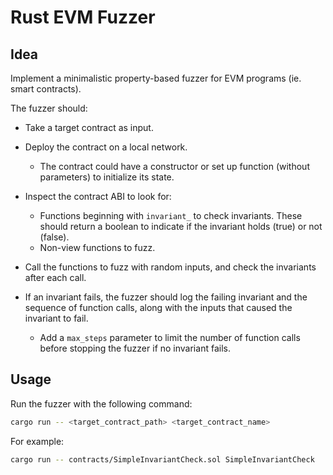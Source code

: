 # Rust EVM Fuzzer

## Idea

Implement a minimalistic property-based fuzzer for EVM programs (ie. smart contracts).

The fuzzer should:
- Take a target contract as input.

- Deploy the contract on a local network.
  - The contract could have a constructor or set up function (without parameters) to initialize its state.

- Inspect the contract ABI to look for:
   - Functions beginning with `invariant_` to check invariants. These should return a boolean to indicate if the invariant holds (true) or not (false).
   - Non-view functions to fuzz.

- Call the functions to fuzz with random inputs, and check the invariants after each call.

- If an invariant fails, the fuzzer should log the failing invariant and the sequence of function calls, along with the inputs that caused the invariant to fail.
  - Add a `max_steps` parameter to limit the number of function calls before stopping the fuzzer if no invariant fails.

## Usage

Run the fuzzer with the following command:

```bash
cargo run -- <target_contract_path> <target_contract_name>
```

For example:

```bash
cargo run -- contracts/SimpleInvariantCheck.sol SimpleInvariantCheck
```

